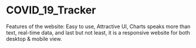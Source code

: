 # COVID_19_Tracker
Features of the website: Easy to use, Attractive UI, Charts speaks more than text, real-time data, and last but not least, it is a responsive website for both desktop &amp; mobile view.  
